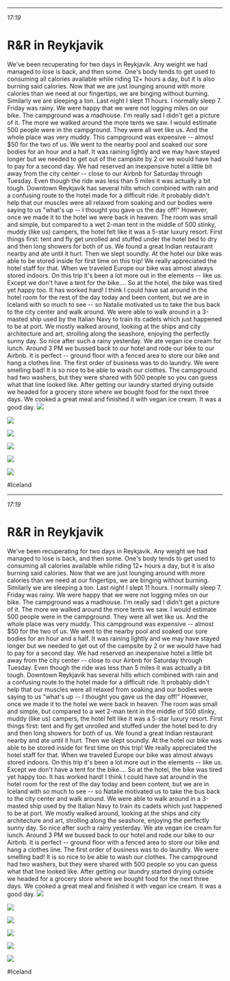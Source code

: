 ********
*17:19*

# R&R in Reykjavik
We've been recuperating for two days in Reykjavik. Any weight we had managed to lose is back, and then some. One's body tends to get used to consuming all calories available while riding 12+ hours a day, but it is also burning said calories. Now that we are just lounging around with more calories than we need at our fingertips, we are binging without burning. Similarly we are sleeping a ton. Last night I slept 11 hours. I normally sleep 7. Friday was rainy. We were happy that we were not logging miles on our bike. The campground was a madhouse. I'm really sad I didn't get a picture of it. The more we walked around the more tents we saw. I would estimate 500 people were in the campground. They were all wet like us. And the whole place was very muddy. This campground was expensive -- almost $50 for the two of us. We went to the nearby pool and soaked our sore bodies for an hour and a half. It was raining lightly and we may have stayed longer but we needed to get out of the campsite by 2 or we would have had to pay for a second day. We had reserved an inexpensive hotel a little bit away from the city center -- close to our Airbnb for Saturday through Tuesday. Even though the ride was less than 5 miles it was actually a bit tough. Downtown Reykjavik has several hills which combined with rain and a confusing route to the hotel made for a difficult ride. It probably didn't help that our muscles were all relaxed from soaking and our bodies were saying to us "what's up -- I thought you gave us the day off!" However, once we made it to the hotel we were back in heaven. The room was small and simple, but compared to a wet 2-man tent in the middle of 500 stinky, muddy (like us) campers, the hotel felt like it was a 5-star luxury resort. First things first: tent and fly get unrolled and stuffed under the hotel bed to dry and then long showers for both of us. We found a great Indian restaurant nearby and ate until it hurt. Then we slept soundly. At the hotel our bike was able to be stored inside for first time on this trip! We really appreciated the hotel staff for that. When we traveled Europe our bike was almost always stored indoors. On this trip it's been a lot more out in the elements -- like us. Except we don't have a tent for the bike.... So at the hotel, the bike was tired yet happy too. It has worked hard! I think I could have sat around in the hotel room for the rest of the day today and been content, but we are in Iceland with so much to see -- so Natalie motivated us to take the bus back to the city center and walk around. We were able to walk around in a 3-masted ship used by the Italian Navy to train its cadets which just happened to be at port. We mostly walked around, looking at the ships and city architecture and art, strolling along the seashore, enjoying the perfectly sunny day. So nice after such a rainy yesterday. We ate vegan ice cream for lunch. Around 3 PM we bussed back to our hotel and rode our bike to our Airbnb. It is perfect -- ground floor with a fenced area to store our bike and hang a clothes line. The first order of business was to do laundry. We were smelling bad! It is so nice to be able to wash our clothes. The campground had two washers, but they were shared with 500 people so you can guess what that line looked like. After getting our laundry started drying outside we headed for a grocery store where we bought food for the next three days. We cooked a great meal and finished it with vegan ice cream. It was a good day. 
![](data/86bd7c16-5bf5-4002-aa8f-22eb23cc3ae8.jpg)
 
![](data/a91db7ad-de21-40d9-bf40-ad09c7134ab7.jpg)
 
![](data/38cfff81-5658-4a82-b021-36f9b61bbe07.jpg)
 
![](data/38ff7f84-b884-44e6-aa4c-b6e2d32f23b7.jpg)
 
![](data/b6a73069-6939-4e53-8a8e-72d53d1df466.jpg)
 
![](data/09e9e99d-21bd-408c-8f5f-e30e4814af70.jpg)

#Iceland


********
*17:19*

# R&amp;R in Reykjavik
We've been recuperating for two days in Reykjavik. Any weight we had managed to lose is back, and then some. One's body tends to get used to consuming all calories available while riding 12+ hours a day, but it is also burning said calories. Now that we are just lounging around with more calories than we need at our fingertips, we are binging without burning. Similarly we are sleeping a ton. Last night I slept 11 hours. I normally sleep 7. Friday was rainy. We were happy that we were not logging miles on our bike. The campground was a madhouse. I'm really sad I didn't get a picture of it. The more we walked around the more tents we saw. I would estimate 500 people were in the campground. They were all wet like us. And the whole place was very muddy. This campground was expensive -- almost $50 for the two of us. We went to the nearby pool and soaked our sore bodies for an hour and a half. It was raining lightly and we may have stayed longer but we needed to get out of the campsite by 2 or we would have had to pay for a second day. We had reserved an inexpensive hotel a little bit away from the city center -- close to our Airbnb for Saturday through Tuesday. Even though the ride was less than 5 miles it was actually a bit tough. Downtown Reykjavik has several hills which combined with rain and a confusing route to the hotel made for a difficult ride. It probably didn't help that our muscles were all relaxed from soaking and our bodies were saying to us "what's up -- I thought you gave us the day off!" However, once we made it to the hotel we were back in heaven. The room was small and simple, but compared to a wet 2-man tent in the middle of 500 stinky, muddy (like us) campers, the hotel felt like it was a 5-star luxury resort. First things first: tent and fly get unrolled and stuffed under the hotel bed to dry and then long showers for both of us. We found a great Indian restaurant nearby and ate until it hurt. Then we slept soundly. At the hotel our bike was able to be stored inside for first time on this trip! We really appreciated the hotel staff for that. When we traveled Europe our bike was almost always stored indoors. On this trip it's been a lot more out in the elements -- like us. Except we don't have a tent for the bike.... So at the hotel, the bike was tired yet happy too. It has worked hard! I think I could have sat around in the hotel room for the rest of the day today and been content, but we are in Iceland with so much to see -- so Natalie motivated us to take the bus back to the city center and walk around. We were able to walk around in a 3-masted ship used by the Italian Navy to train its cadets which just happened to be at port. We mostly walked around, looking at the ships and city architecture and art, strolling along the seashore, enjoying the perfectly sunny day. So nice after such a rainy yesterday. We ate vegan ice cream for lunch. Around 3 PM we bussed back to our hotel and rode our bike to our Airbnb. It is perfect -- ground floor with a fenced area to store our bike and hang a clothes line. The first order of business was to do laundry. We were smelling bad! It is so nice to be able to wash our clothes. The campground had two washers, but they were shared with 500 people so you can guess what that line looked like. After getting our laundry started drying outside we headed for a grocery store where we bought food for the next three days. We cooked a great meal and finished it with vegan ice cream. It was a good day. 
![](data/3cd3eeba-8656-4922-b303-b79981cedcee.jpg)
 
![](data/49d3a287-2d78-48df-a995-a886cd54b08e.jpg)
 
![](data/3df9e308-eebf-4042-86ea-33acce86a65e.jpg)
 
![](data/c576f0b4-4f24-4818-a829-dd2195e8e852.jpg)
 
![](data/b58aaefe-966d-4035-9bf5-d42c8599a24e.jpg)
 
![](data/c764a161-2a18-4fd4-b512-acc166475665.jpg)

#Iceland